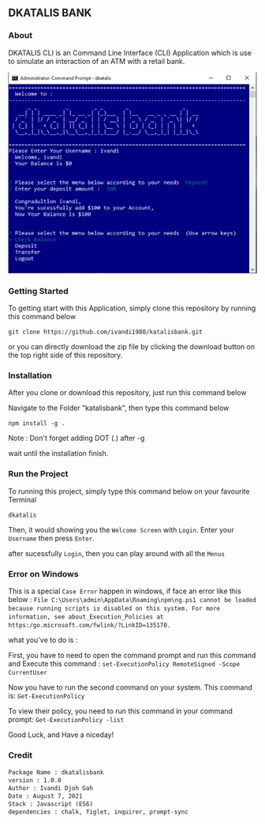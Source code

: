 ## DKATALIS BANK

### About

DKATALIS CLI is an Command Line Interface (CLI) Application which is use to simulate an interaction of an ATM with a retail bank.

![Dashboard](assets/images/cli_prev.png "This is the results of DKATALIS CLI APP's captured")

### Getting Started

To getting start with this Application, simply clone this repository by running this command below

```
git clone https://github.com/ivandi1980/katalisbank.git
```

or you can directly download the zip file by clicking the download button on the top right side of this repository.

### Installation

After you clone or download this repository, just run this command below

Navigate to the Folder "katalisbank", then type this command below

```
npm install -g .
```

Note : Don't forget adding DOT (.) after -g

wait until the installation finish.

### Run the Project

To running this project, simply type this command below on your favourite Terminal

```
dkatalis
```

Then, it would showing you the `Welcome Screen` with `Login`.
Enter your `Username` then press `Enter`.

after sucessfully `Login`, then you can play around with all the `Menus`

### Error on Windows

This is a special `Case Error` happen in windows, if face an error like this below :
`File C:\Users\admin\AppData\Roaming\npm\ng.ps1 cannot be loaded because running scripts is disabled on this system. For more information, see about_Execution_Policies at https:/go.microsoft.com/fwlink/?LinkID=135170.`

what you've to do is :

First, you have to need to open the command prompt and run this command and Execute this command :
`set-ExecutionPolicy RemoteSigned -Scope CurrentUser `

Now you have to run the second command on your system. This command is:
`Get-ExecutionPolicy`

To view their policy, you need to run this command in your command prompt:
`Get-ExecutionPolicy -list`

Good Luck, and Have a niceday!

### Credit

```
Package Name : dkatalisbank
version : 1.0.0
Author : Ivandi Djoh Gah
Date : August 7, 2021
Stack : Javascript (ES6)
dependencies : chalk, figlet, inquirer, prompt-sync

```
